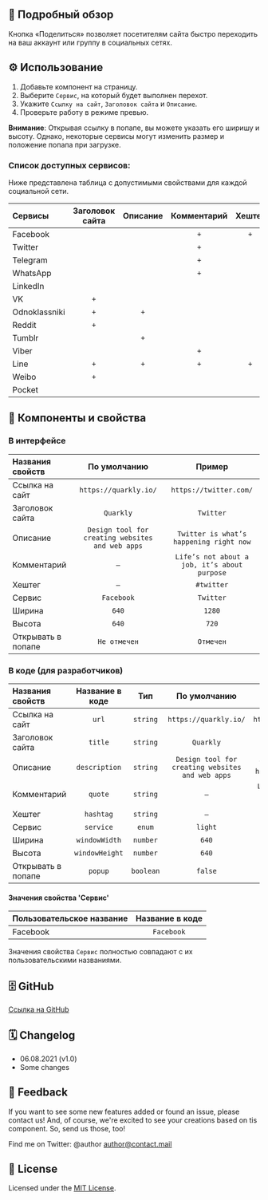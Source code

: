 ## 📖 Подробный обзор

Кнопка «Поделиться» позволяет посетителям сайта быстро переходить на ваш аккаунт или группу в социальных сетях.

## ⚙️ Использование

1. Добавьте компонент на страницу.
2. Выберите `Cервис`, на который будет выполнен перехот.
3. Укажите `Cсылку на сайт`, `Заголовок сайта` и `Описание`.
4. Проверьте работу в режиме превью.

**Внимание**: Открывая ссылку в попапе, вы можете указать его ширишу и высоту. Однако, некоторые сервисы могут изменить размер и положение попапа при загрузке.

### Список доступных сервисов:

Ниже представлена таблица с допустимыми свойствами для каждой социальной сети.

| Сервисы       | Заголовок сайта | Описание | Комментарий | Хештег |
| :------------ | :-------------: | :------: | :---------: | :----: |
| Facebook      |                 |          |     `+`     |  `+`   |
| Twitter       |                 |          |     `+`     |        |
| Telegram      |                 |          |     `+`     |        |
| WhatsApp      |                 |          |     `+`     |        |
| LinkedIn      |                 |          |             |        |
| VK            |       `+`       |          |             |        |
| Odnoklassniki |       `+`       |   `+`    |             |        |
| Reddit        |       `+`       |          |             |        |
| Tumblr        |                 |   `+`    |             |        |
| Viber         |                 |          |     `+`     |        |
| Line          |       `+`       |   `+`    |     `+`     |  `+`   |
| Weibo         |       `+`       |          |             |        |
| Pocket        |                 |          |             |        |

## 🧩 Компоненты и свойства

### В интерфейсе

| Названия свойств   |                   По умолчанию                   |                    Пример                    |
| :----------------- | :----------------------------------------------: | :------------------------------------------: |
| Ссылка на сайт     |              `https://quarkly.io/`               |            `https://twitter.com/`            |
| Заголовок сайта    |                    `Quarkly`                     |                  `Twitter`                   |
| Описание           | `Design tool for creating websites and web apps` |   `Twitter is what’s happening right now`    |
| Комментарий        |                       `–`                        | `Life’s not about a job, it’s about purpose` |
| Хештег             |                       `–`                        |                  `#twitter`                  |
| Сервис             |                    `Facebook`                    |                  `Twitter`                   |
| Ширина             |                      `640`                       |                    `1280`                    |
| Высота             |                      `640`                       |                    `720`                     |
| Открывать в попапе |                   `Не отмечен`                   |                  `Отмечен`                   |

### В коде (для разработчиков)

| Названия свойств   | Название в коде |    Тип    |                   По умолчанию                   |                    Пример                    |
| :----------------- | :-------------: | :-------: | :----------------------------------------------: | :------------------------------------------: |
| Ссылка на сайт     |      `url`      | `string`  |              `https://quarkly.io/`               |            `https://twitter.com/`            |
| Заголовок сайта    |     `title`     | `string`  |                    `Quarkly`                     |                  `Twitter`                   |
| Описание           |  `description`  | `string`  | `Design tool for creating websites and web apps` |   `Twitter is what’s happening right now`    |
| Комментарий        |     `quote`     | `string`  |                       `–`                        | `Life’s not about a job, it’s about purpose` |
| Хештег             |    `hashtag`    | `string`  |                       `–`                        |                  `#twitter`                  |
| Сервис             |    `service`    |  `enum`   |                     `light`                      |                  `Twitter`                   |
| Ширина             |  `windowWidth`  | `number`  |                      `640`                       |                    `1280`                    |
| Высота             | `windowHeight`  | `number`  |                      `640`                       |                    `720`                     |
| Открывать в попапе |     `popup`     | `boolean` |                     `false`                      |                    `true`                    |

#### Значения свойства 'Сервис'

| Пользовательское название | Название в коде |
| :------------------------ | :-------------: |
| Facebook                  |   `Facebook`    |

Значения свойства `Сервис` полностью совпадают с их пользовательскими названиями.

## 🗄 GitHub

[Ссылка на GitHub](https://github.com/quarkly/community-kit/tree/master/src/ShareButton)

## 🗓 Changelog

-   06.08.2021 (v1.0)
-   Some changes

## 📮 Feedback

If you want to see some new features added or found an issue, please contact us! And, of course, we're excited to see your creations based on tis component. So, send us those, too!

Find me on Twitter: @author
[author@contact.mail](mailto:author@contact.mail)

## 📝 License

Licensed under the [MIT License](./LICENSE).
